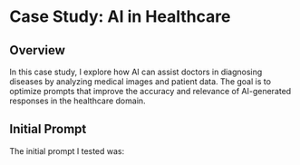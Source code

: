 # Case Study: AI in Healthcare

## Overview
In this case study, I explore how AI can assist doctors in diagnosing diseases by analyzing medical images and patient data. The goal is to optimize prompts that improve the accuracy and relevance of AI-generated responses in the healthcare domain.

## Initial Prompt
The initial prompt I tested was:

